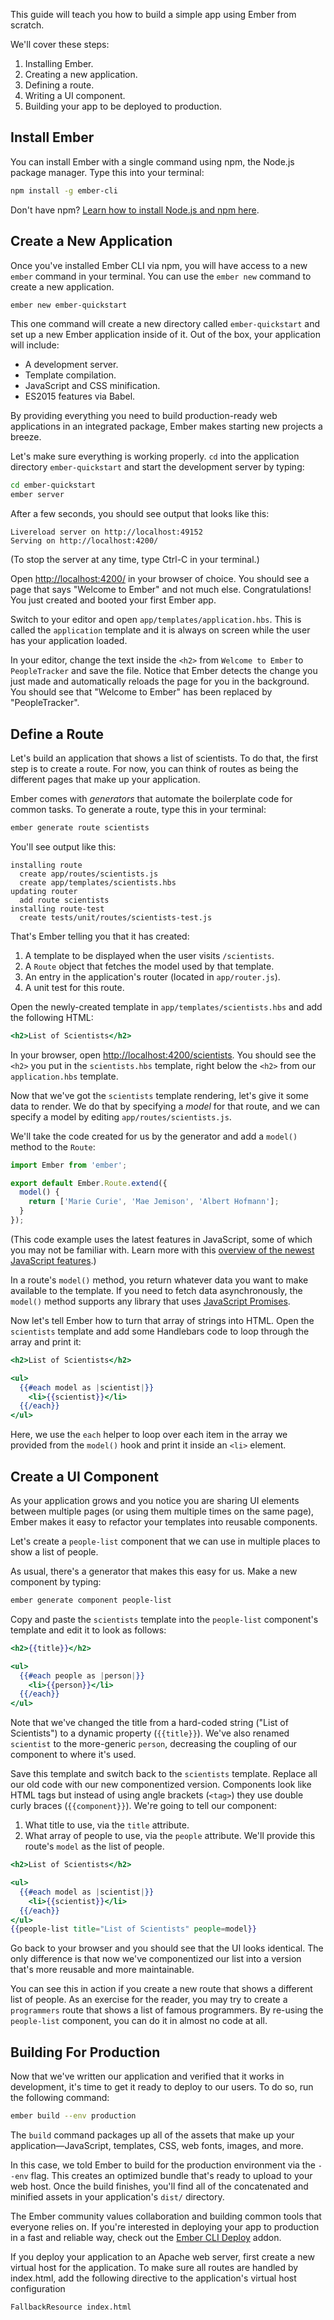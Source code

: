 This guide will teach you how to build a simple app using Ember from
scratch.

We'll cover these steps:

1. Installing Ember.
2. Creating a new application.
3. Defining a route.
4. Writing a UI component.
5. Building your app to be deployed to production.

## Install Ember

You can install Ember with a single command using npm, the Node.js package
manager. Type this into your terminal:

```bash
npm install -g ember-cli
```

Don't have npm? [Learn how to install Node.js and npm here][npm].

[npm]: https://docs.npmjs.com/getting-started/installing-node

## Create a New Application

Once you've installed Ember CLI via npm, you will have access to a new
`ember` command in your terminal. You can use the `ember new` command to
create a new application.

```bash
ember new ember-quickstart
```

This one command will create a new directory called `ember-quickstart`
and set up a new Ember application inside of it.  Out of the box, your
application will include:

* A development server.
* Template compilation.
* JavaScript and CSS minification.
* ES2015 features via Babel.

By providing everything you need to build production-ready web
applications in an integrated package, Ember makes starting new projects
a breeze.

Let's make sure everything is working properly. `cd` into the application
directory `ember-quickstart` and start the development server by typing:

```bash
cd ember-quickstart
ember server
```

After a few seconds, you should see output that looks like this:

```text
Livereload server on http://localhost:49152
Serving on http://localhost:4200/
```

(To stop the server at any time, type Ctrl-C in your terminal.)

Open [http://localhost:4200/](http://localhost:4200) in your browser of
choice. You should see a page that says "Welcome to Ember" and not much
else. Congratulations! You just created and booted your first Ember app.

Switch to your editor and open `app/templates/application.hbs`. This is
called the `application` template and it is always on screen while the
user has your application loaded.

In your editor, change the text inside the `<h2>` from `Welcome to
Ember` to `PeopleTracker` and save the file. Notice that Ember detects
the change you just made and automatically reloads the page for you in
the background. You should see that "Welcome to Ember" has been
replaced by "PeopleTracker".

## Define a Route

Let's build an application that shows a list of scientists. To do that,
the first step is to create a route. For now, you can think of routes as
being the different pages that make up your application.

Ember comes with _generators_ that automate the boilerplate code for
common tasks. To generate a route, type this in your terminal:

```bash
ember generate route scientists
```

You'll see output like this:

```text
installing route
  create app/routes/scientists.js
  create app/templates/scientists.hbs
updating router
  add route scientists
installing route-test
  create tests/unit/routes/scientists-test.js
```

That's Ember telling you that it has created:

1. A template to be displayed when the user visits `/scientists`.
2. A `Route` object that fetches the model used by that template.
3. An entry in the application's router (located in `app/router.js`).
4. A unit test for this route.

Open the newly-created template in `app/templates/scientists.hbs` and add
the following HTML:

```handlebars {data-filename=app/templates/scientists.hbs}
<h2>List of Scientists</h2>
```

In your browser, open
[http://localhost:4200/scientists](http://localhost:4200/scientists). You should
see the `<h2>` you put in the `scientists.hbs` template, right below the
`<h2>` from our `application.hbs` template.

Now that we've got the `scientists` template rendering, let's give it some
data to render. We do that by specifying a _model_ for that route, and
we can specify a model by editing `app/routes/scientists.js`.

We'll take the code created for us by the generator and add a `model()`
method to the `Route`:

```javascript {data-filename=app/routes/scientists.js data-diff="+4,+5,+6"}
import Ember from 'ember';

export default Ember.Route.extend({
  model() {
    return ['Marie Curie', 'Mae Jemison', 'Albert Hofmann'];
  }
});
```

(This code example uses the latest features in JavaScript, some of which
you may not be familiar with. Learn more with this [overview of the
newest JavaScript features][es6-bullet-points].)

[es6-bullet-points]: https://ponyfoo.com/articles/es6

In a route's `model()` method, you return whatever data you want to make
available to the template. If you need to fetch data asynchronously, the
`model()` method supports any library that uses [JavaScript
Promises][promises].

[promises]: https://developer.mozilla.org/en-US/docs/Web/JavaScript/Reference/Global_Objects/Promise

Now let's tell Ember how to turn that array of strings into HTML. Open
the `scientists` template and add some Handlebars code to loop through the
array and print it:

```handlebars {data-filename=app/templates/scientists.hbs data-diff="+3,+4,+5,+6,+7"}
<h2>List of Scientists</h2>

<ul>
  {{#each model as |scientist|}}
    <li>{{scientist}}</li>
  {{/each}}
</ul>
```

Here, we use the `each` helper to loop over each item in the array we
provided from the `model()` hook and print it inside an `<li>` element.

## Create a UI Component

As your application grows and you notice you are sharing UI elements
between multiple pages (or using them multiple times on the same page),
Ember makes it easy to refactor your templates into reusable components.

Let's create a `people-list` component that we can use
in multiple places to show a list of people.

As usual, there's a generator that makes this easy for us. Make a new
component by typing:

```bash
ember generate component people-list
```

Copy and paste the `scientists` template into the `people-list`
component's template and edit it to look as follows:

```handlebars {data-filename=app/templates/components/people-list.hbs}
<h2>{{title}}</h2>

<ul>
  {{#each people as |person|}}
    <li>{{person}}</li>
  {{/each}}
</ul>
```

Note that we've changed the title from a hard-coded string ("List of
Scientists") to a dynamic property (`{{title}}`). We've also renamed
`scientist` to the more-generic `person`, decreasing the coupling of our
component to where it's used.

Save this template and switch back to the `scientists` template. Replace all
our old code with our new componentized version. Components look like
HTML tags but instead of using angle brackets (`<tag>`) they use double
curly braces (`{{component}}`). We're going to tell our component:

1. What title to use, via the `title` attribute.
2. What array of people to use, via the `people` attribute. We'll
   provide this route's `model` as the list of people.

```handlebars {data-filename=app/templates/scientists.hbs data-diff="-1,-2,-3,-4,-5,-6,-7,+8"}
<h2>List of Scientists</h2>

<ul>
  {{#each model as |scientist|}}
    <li>{{scientist}}</li>
  {{/each}}
</ul>
{{people-list title="List of Scientists" people=model}}
```

Go back to your browser and you should see that the UI looks identical.
The only difference is that now we've componentized our list into a
version that's more reusable and more maintainable.

You can see this in action if you create a new route that shows a
different list of people. As an exercise for the reader, you may try to
create a `programmers` route that shows a list of famous programmers. By
re-using the `people-list` component, you can do it in almost no code at
all.

## Building For Production

Now that we've written our application and verified that it works in
development, it's time to get it ready to deploy to our users. To do so,
run the following command:

```bash
ember build --env production
```

The `build` command packages up all of the assets that make up your
application&mdash;JavaScript, templates, CSS, web fonts, images, and
more.

In this case, we told Ember to build for the production environment via
the `--env` flag. This creates an optimized bundle that's ready to
upload to your web host. Once the build finishes, you'll find all of the
concatenated and minified assets in your application's `dist/`
directory.

The Ember community values collaboration and building common tools that
everyone relies on. If you're interested in deploying your app to
production in a fast and reliable way, check out the [Ember CLI
Deploy][ember-deploy] addon.

[ember-deploy]: http://ember-cli-deploy.com/

If you deploy your application to an Apache web server, first create a new virtual host for the application. 
To make sure all routes are handled by index.html, 
add the following directive to the application's virtual host configuration
```
FallbackResource index.html
```
